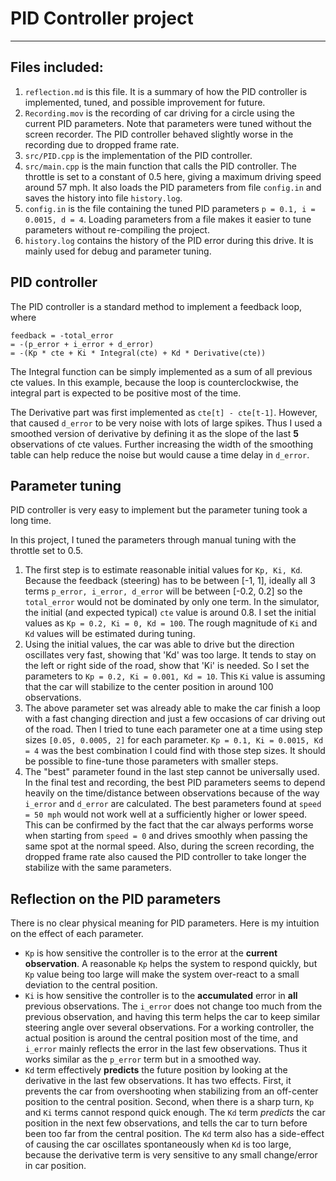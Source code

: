 # PID Controller project
-------
## Files included:
1. `reflection.md` is this file. It is a summary of how the PID controller is implemented, tuned, and possible improvement for future.
2. `Recording.mov` is the recording of car driving for a circle using the current PID parameters. Note that parameters were tuned without the screen recorder. The PID controller behaved slightly worse in the recording due to dropped frame rate.
3. `src/PID.cpp` is the implementation of the PID controller.
4. `src/main.cpp` is the main function that calls the PID controller. The throttle is set to a constant of 0.5 here, giving a maximum driving speed around 57 mph. It also loads the PID parameters from file `config.in` and saves the history into file `history.log`.
5. `config.in` is the file containing the tuned PID parameters `p = 0.1, i = 0.0015, d = 4`. Loading parameters from a file makes it easier to tune parameters without re-compiling the project.
6. `history.log` contains the history of the PID error during this drive. It is mainly used for debug and parameter tuning.

## PID controller
The PID controller is a standard method to implement a feedback loop, where
```
feedback = -total_error
= -(p_error + i_error + d_error)
= -(Kp * cte + Ki * Integral(cte) + Kd * Derivative(cte))
```

The Integral function can be simply implemented as a sum of all previous cte values. In this example, because the loop is counterclockwise, the integral part is expected to be positive most of the time.

The Derivative part was first implemented as `cte[t] - cte[t-1]`. However, that caused `d_error` to be very noise with lots of large spikes. Thus I used a smoothed version of derivative by defining it as the slope of the last **5** observations of cte values. Further increasing the width of the smoothing table can help reduce the noise but would cause a time delay in `d_error`.

## Parameter tuning
PID controller is very easy to implement but the parameter tuning took a long time.

In this project, I tuned the parameters through manual tuning with the throttle set to 0.5.

1. The first step is to estimate reasonable initial values for `Kp, Ki, Kd`. Because the feedback (steering) has to be between [-1, 1], ideally all 3 terms `p_error, i_error, d_error` will be between [-0.2, 0.2] so the `total_error` would not be dominated by only one term. In the simulator, the initial (and expected typical) `cte` value is around 0.8. I set the initial values as `Kp = 0.2, Ki = 0, Kd = 100`. The rough magnitude of `Ki` and `Kd` values will be estimated during tuning.
2. Using the initial values, the car was able to drive but the direction oscillates very fast, showing that 'Kd' was too large. It tends to stay on the left or right side of the road, show that 'Ki' is needed. So I set the parameters to `Kp = 0.2, Ki = 0.001, Kd = 10`. This `Ki` value is assuming that the car will stabilize to the center position in around 100 observations.
3. The above parameter set was already able to make the car finish a loop with a fast changing direction and just a few occasions of car driving out of the road. Then I tried to tune each parameter one at a time using step sizes `[0.05, 0.0005, 2]` for each parameter. `Kp = 0.1, Ki = 0.0015, Kd = 4` was the best combination I could find with those step sizes. It should be possible to fine-tune those parameters with smaller steps.
4. The "best" parameter found in the last step cannot be universally used. In the final test and recording, the best PID parameters seems to depend heavily on the time/distance between observations because of the way `i_error` and `d_error` are calculated. The best parameters found at `speed = 50 mph` would not work well at a sufficiently higher or lower speed. This can be confirmed by the fact that the car always performs worse when starting from `speed = 0` and drives smoothly when passing the same spot at the normal speed. Also, during the screen recording, the dropped frame rate also caused the PID controller to take longer the stabilize with the same parameters.

## Reflection on the PID parameters
There is no clear physical meaning for PID parameters. Here is my intuition on the effect of each parameter.
* `Kp` is how sensitive the controller is to the error at the **current observation**. A reasonable `Kp` helps the system to respond quickly, but `Kp` value being too large will make the system over-react to a small deviation to the central position.
* `Ki` is how sensitive the controller is to the **accumulated** error in **all** previous observations. The `i_error` does not change too much from the previous observation, and having this term helps the car to keep similar steering angle over several observations. For a working controller, the actual position is around the central position most of the time, and `i_error` mainly reflects the error in the last few observations. Thus it works similar as the `p_error` term but in a smoothed way.
* `Kd` term effectively **predicts** the future position by looking at the derivative in the last few observations. It has two effects. First, it prevents the car from overshooting when stabilizing from an off-center position to the central position. Second, when there is a sharp turn, `Kp` and `Ki` terms cannot respond quick enough. The `Kd` term _predicts_ the car position in the next few observations, and tells the car to turn before been too far from the central position. The `Kd` term also has a side-effect of causing the car oscillates spontaneously when `Kd` is too large, because the derivative term is very sensitive to any small change/error in car position.

